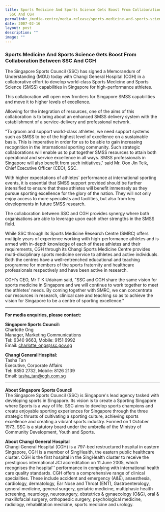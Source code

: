 ```yaml
---
title: Sports Medicine And Sports Science Gets Boost From Collaboration Between
  SSC And CGH
permalink: /media-centre/media-release/sports-medicine-and-sports-science-gets-boost-from-collaboration-between/
date: 2007-02-16
layout: post
description: ""
image: ""
---
```

### **Sports Medicine And Sports Science Gets Boost From Collaboration Between SSC And CGH**

The Singapore Sports Council (SSC) has signed a Memorandum of Understanding (MOU) today with Changi General Hospital (CGH) in a collaborative effort to develop world-class Sports Medicine and Sports Science (SMSS) capabilities in Singapore for high-performance athletes.

This collaboration will open new frontiers for Singapore SMSS capabilities and move it to higher levels of excellence.

Allowing for the integration of resources, one of the aims of this collaboration is to bring about an enhanced SMSS delivery system with the establishment of a service-delivery and professional network.

"To groom and support world-class athletes, we need support systems such as SMSS to be of the highest level of excellence on a sustainable basis. This is imperative in order for us to be able to gain increasing recognition in the international sporting community. Such strategic collaborations will enable us to put together SMSS resources to attain both operational and service excellence in all ways. SMSS professionals in Singapore will also benefit from such initiatives," said Mr. Oon Jin Teik, Chief Executive Officer (CEO), SSC.

With higher expectations of athletes' performance at international sporting events, it is essential that SMSS support provided should be further intensified to ensure that these athletes will benefit immensely as they pursue sporting excellence for the glory of the nation. They will not only enjoy access to more specialists and facilities, but also from key developments in future SMSS research.

The collaboration between SSC and CGH provides synergy where both organisations are able to leverage upon each other strengths in the SMSS field.

While SSC through its Sports Medicine Research Centre (SMRC) offers multiple years of experience working with high-performance athletes and is armed with in-depth knowledge of each of these athletes and their requirements, CGH through its Changi Sports Medicine Centre provides multi-disciplinary sports medicine service to athletes and active individuals. Both the centres have a well-entrenched educational and teaching programme for members of the sports fraternity and healthcare professionals respectively and have been active in research.

CGH's CEO, Mr T K Udairam said, "SSC and CGH share the same vision for sports medicine in Singapore and we will continue to work together to meet the athletes' needs. By coming together with SMRC, we can concentrate our resources in research, clinical care and teaching so as to achieve the vision for Singapore to be a centre of sporting excellence."


---

**For media enquiries, please contact:**
<br>

**Singapore Sports Council:**
<br>
Charlotte Ong
<br>
Manager, Marketing Communications
<br>
Tel: 6340 9663, Mobile: 9151 6992
<br>
Email: [charlotte_ong@ssc.gov.sg](mailto:charlotte_ong@ssc.gov.sg)


**Changi General Hospital:**
<br>
Tasha Tan
<br>
Executive, Corporate Affairs
<br>
Tel: 6850 2732, Mobile: 8126 2139
<br>
Email: [tasha_tan@cgh.com.sg](mailto:tasha_tan@cgh.com.sg)

---

**About Singapore Sports Council**<br>
The Singapore Sports Council (SSC) is Singapore's lead agency tasked with developing sports in Singapore. Its vision is to create a Sporting Singapore where Sports is a way of life. SSC aims to develop sports champions and create enjoyable sporting experiences for Singapore through the three strategic thrusts of cultivating a sporting culture, achieving sports excellence and creating a vibrant sports industry. Formed on 1 October 1973, SSC is a statutory board under the umbrella of the Ministry of Community Development, Youth and Sports.


**About Changi General Hospital**<br>
Changi General Hospital (CGH) is a 797-bed restructured hospital in eastern Singapore, CGH is a member of SingHealth, the eastern public healthcare cluster. CGH is the first hospital in the SingHealth cluster to receive the prestigious international JCI accreditation on 11 June 2005, which recognises the hospital'' performance in complying with international health care quality standards. CGH offers a comprehensive range of clinical specialities. These include accident and emergency (A&E), anaesthesia, cardiology, dermatology, Ear Nose and Throat (ENT), Gastroenterology, general medicine, general surgery, geriatric medicine, multiphasic health screening, neurology, neurosurgery, obstetrics & gynaecology (O&G), oral & maxillofacial surgery, orthopaedic surgery, psychological medicine, radiology, rehabilitation medicine, sports medicine and urology.